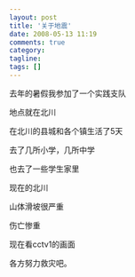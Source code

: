 ```yaml
---
layout: post
title: '关于地震'
date: 2008-05-13 11:19
comments: true
category:
tagline:
tags: []
---
```


去年的暑假我参加了一个实践支队

地点就在北川

在北川的县城和各个镇生活了5天

去了几所小学，几所中学

也去了一些学生家里

现在的北川

山体滑坡很严重

伤亡惨重

现在看cctv1的画面

各方努力救灾吧。

